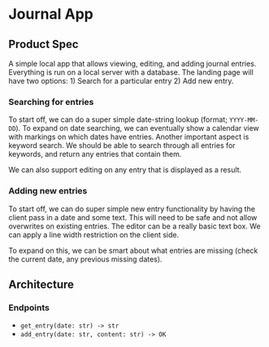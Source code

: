 # Journal App
## Product Spec
A simple local app that allows viewing, editing, and adding journal entries. Everything is run on a local server with a database.
The landing page will have two options: 1) Search for a particular entry 2) Add new entry.
### Searching for entries
To start off, we can do a super simple date-string lookup (format; `YYYY-MM-DD`). 
To expand on date searching, we can eventually show a calendar view with markings on which dates have entries.
Another important aspect is keyword search. We should be able to search through all entries for keywords, and return any entries that contain them.

We can also support editing on any entry that is displayed as a result.
### Adding new entries
To start off, we can do super simple new entry functionality by having the client pass in a date and some text. This will need to be safe and not allow overwrites on existing entries.
The editor can be a really basic text box. We can apply a line width restriction on the client side.

To expand on this, we can be smart about what entries are missing (check the current date, any previous missing dates). 
## Architecture
### Endpoints
- `get_entry(date: str) -> str`
- `add_entry(date: str, content: str) -> OK`